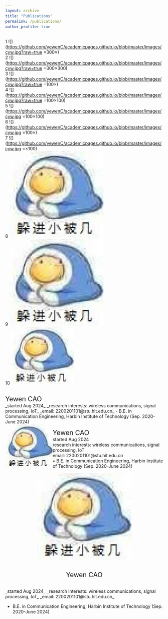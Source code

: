 ```yaml
---
layout: archive
title: "Publications"
permalink: /publications/
author_profile: true
---
```



1
![](https://github.com/yewenC/academicpages.github.io/blob/master/images/cyw.jpg?raw=true =300×)<br>
2
![](https://github.com/yewenC/academicpages.github.io/blob/master/images/cyw.jpg?raw=true =300×300)<br>
3
![](https://github.com/yewenC/academicpages.github.io/blob/master/images/cyw.jpg?raw=true =100×)<br>
4
![](https://github.com/yewenC/academicpages.github.io/blob/master/images/cyw.jpg?raw=true =100×100)<br>
5
![](https://github.com/yewenC/academicpages.github.io/blob/master/images/cyw.jpg =100×100)<br>
6
![](https://github.com/yewenC/academicpages.github.io/blob/master/images/cyw.jpg =100×)<br>
7
![](https://github.com/yewenC/academicpages.github.io/blob/master/images/cyw.jpg =×100)<br>
8
<img src="https://github.com/yewenC/academicpages.github.io/blob/master/images/cyw.jpg?raw=true" width="300"><br>
9
<img src="https://github.com/yewenC/academicpages.github.io/blob/master/images/cyw.jpg" width="300"><br>
10
<img src="https://github.com/yewenC/academicpages.github.io/blob/master/images/cyw.jpg?raw=true" width=200px><br>

<br>
  <span style="font-size: 1.5em;">Yewen CAO</span><br>
_started Aug 2024_  
_research interests: wireless communications, signal processing, IoT_  
_email: 2200201101@stu.hit.edu.cn_  
- B.E. in Communication Engineering, Harbin Institute of Technology (Sep. 2020-June 2024)<br>
<head>
  <style>
    .col-30 {
      width: 30%;
      float: left;
    }
    .col-70 {
      width: 70%;
      float: left;
    }
    .clearfix::after {
      content: "";
      display: table;
      clear: both;
    }
  </style>
</head>
<body>

<div class="container">
  <div class="col-30">
   <div align=center><img src="https://github.com/yewenC/academicpages.github.io/blob/master/images/cyw.jpg?raw=true" width="300"></div>
  </div>
  <div class="col-70">
    <p><span style="font-size: 1.5em;">Yewen CAO</span><br>
    started Aug 2024<br>  
    research interests: wireless communications, signal processing, IoT<br>  
    email: 2200201101@stu.hit.edu.cn<br>  
    • B.E. in Communication Engineering, Harbin Institute of Technology (Sep. 2020-June 2024)</p >
  </div>
  <div class="clearfix"></div>
</div>

</body>

<div align=center><img src="https://github.com/yewenC/academicpages.github.io/blob/master/images/cyw.jpg?raw=true" width="300"></div>

<br>
<p align="center">
  <span style="font-size: 1.5em;">Yewen CAO</span>
</p >
<br>
_started Aug 2024_  
_research interests: wireless communications, signal processing, IoT_  
_email: 2200201101@stu.hit.edu.cn_  

- B.E. in Communication Engineering, Harbin Institute of Technology (Sep. 2020-June 2024)


